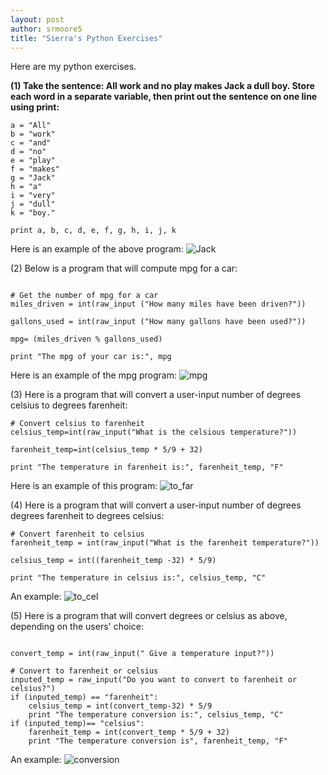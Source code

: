 ```yaml
---
layout: post
author: srmoore5
title: "Sierra's Python Exercises"
---
```


Here are my python exercises.

<b>(1) Take the sentence: All work and no play makes Jack a dull boy. 
Store each word in a separate variable, then print out the sentence on one line using print:</b>

```
a = "All"
b = "work"
c = "and"
d = "no"
e = "play"
f = "makes"
g = "Jack"
h = "a"
i = "very"
j = "dull"
k = "boy."

print a, b, c, d, e, f, g, h, i, j, k
```
Here is an example of the above program:
![Jack](http://farm8.staticflickr.com/7333/12091866115_848778dd3f_b.jpg)

(2) Below is a program that will compute mpg for a car:
```

# Get the number of mpg for a car
miles_driven = int(raw_input ("How many miles have been driven?"))

gallons_used = int(raw_input ("How many gallons have been used?"))

mpg= (miles_driven % gallons_used)

print "The mpg of your car is:", mpg

```
Here is an example of the mpg program:
![mpg](http://farm4.staticflickr.com/3759/12091836965_34487c3aa0_b.jpg)

(3) Here is a program that will convert a user-input number of degrees celsius to degrees farenheit:
```
# Convert celsius to farenheit
celsius_temp=int(raw_input("What is the celsious temperature?"))

farenheit_temp=int(celsius_temp * 5/9 + 32)

print "The temperature in farenheit is:", farenheit_temp, "F"
```
Here is an example of this program:
![to_far](http://farm6.staticflickr.com/5548/12092080875_d19f34e174_b.jpg)

(4) Here is a program that will convert a user-input number of degrees degrees farenheit to degrees celsius:
```
# Convert farenheit to celsius
farenheit_temp = int(raw_input("What is the farenheit temperature?"))

celsius_temp = int((farenheit_temp -32) * 5/9)

print "The temperature in celsius is:", celsius_temp, "C"
```
An example:
![to_cel](http://farm8.staticflickr.com/7449/12092567446_c5998ab5d0_b.jpg)

(5) Here is a program that will convert degrees or celsius as above, depending on the users' choice:
```

convert_temp = int(raw_input(" Give a temperature input?"))
    
# Convert to farenheit or celsius
inputed_temp = raw_input("Do you want to convert to farenheit or celsius?")
if (inputed_temp) == "farenheit":
    celsius_temp = int(convert_temp-32) * 5/9
    print "The temperature conversion is:", celsius_temp, "C"
if (inputed_temp)== "celsius":
    farenheit_temp = int(convert_temp * 5/9 + 32)
    print "The temperature conversion is", farenheit_temp, "F"
```
An example:
![conversion](http://farm8.staticflickr.com/7439/12091890784_ed5bf9535b_b.jpg)







